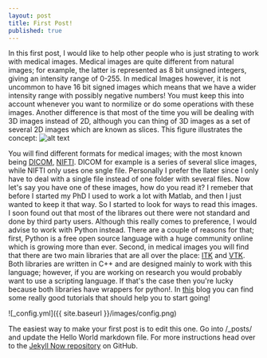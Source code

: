 ```yaml
---
layout: post
title: First Post!
published: true
---
```


In this first post, I would like to help other people who is just strating to work with medical images.  Medical images are quite different from natural images; for example, the latter is represented as 8 bit unsigned integers, giving an intensity range of 0-255. In medical Images however, it is not uncommon to have 16 bit signed images which means that we have a wider intensity range with possibly negative numbers! You must keep this into account whenever you want to normilize or do some operations with these images. Another difference is that most of the time you will be dealing with 3D images instead of 2D, although you can thing of 3D images as a set of several 2D images which are known as slices. This figure illustrates the concept:
![alt text](http://www.cabiatl.com/mricro/mricro/batch.gif)

You will find different formats for medical images; with the most known being [DICOM](https://en.wikipedia.org/wiki/DICOM), [NIFTI](https://nifti.nimh.nih.gov/).
DICOM for example is a series of several slice images, while NIFTI only uses one sngle file. Personally I prefer the llater since I only have to deal with a single file instead of one folder with several files.
Now let's say you have one of these images, how do you read it?
I remeber that before I started my PhD I used to work a lot with Matlab, and then I just wanted to keep it that way. So I started to look for ways to read this images. I soon found out that most of the librares out there were not standard and done by third party users. Although this really comes to preference, I would advise to work with Python instead. There are a couple of reasons for that; first, Python is a free open source language with a huge community online which is growing more than ever. Second, in medical images you will find that there are two main libraries that are all over the place: [ITK](https://itk.org/) and [VTK](http://www.vtk.org/). Both libraries are written in C++ and are designed mainly to work with this language; however, if you are working on research you would probably want to use a scripting language. If that's the case then you're lucky because both libraries have wrappers for python!. In [this](https://pyscience.wordpress.com/) blog you can find some really good tutorials that should help you to start going!

![_config.yml]({{ site.baseurl }}/images/config.png)

The easiest way to make your first post is to edit this one. Go into /_posts/ and update the Hello World markdown file. For more instructions head over to the [Jekyll Now repository](https://github.com/barryclark/jekyll-now) on GitHub.
